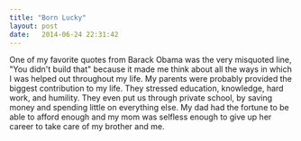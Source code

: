 ```yaml
---
title: "Born Lucky"
layout: post
date:   2014-06-24 22:31:42
---
```


One of my favorite quotes from Barack Obama was the very misquoted line, "You didn't build that" because it made me think about all the ways in which I was helped out throughout my life. My parents were probably provided the biggest contribution to my life. They stressed education, knowledge, hard work, and humility. They even put us through private school, by saving money and spending little on everything else. My dad had the fortune to be able to afford enough and my mom was selfless enough to give up her career to take care of my brother and me. 
